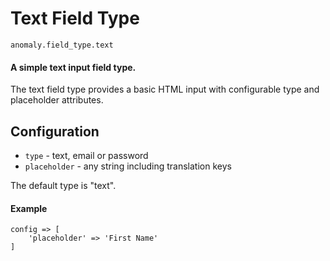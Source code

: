 # Text Field Type

`anomaly.field_type.text`

#### A simple text input field type.

The text field type provides a basic HTML input with configurable type and placeholder attributes.

## Configuration

- `type` - text, email or password
- `placeholder` - any string including translation keys

The default type is "text".

#### Example

	config => [
		'placeholder' => 'First Name'
	]
